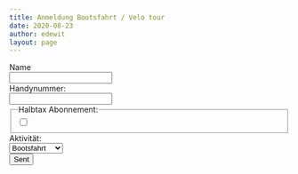 ```yaml
---
title: Anmeldung Bootsfahrt / Velo tour
date: 2020-08-23
author: edewit
layout: page
---
```


<form action="https://formspree.io/xzbjvqdy" method="POST">
  <div>
    <label>
      Name
    </label>
    <div>
      <input type="text" name="name">
    </div>
  </div>
  <div>
    <label>
      Handynummer:
    </label>
    <div>
      <input type="text" name="handynummer">
    </div>
  </div>
  <div>
    <fieldset>
      <legend>
        Halbtax Abonnement:
      </legend>
      <div>
        <input type="checkbox" name="halbtax" value="ja">
      </div>
    </fieldset>
  </div>
   <div>
    <label>
    	Aktivität:
    </label>
    <div>
    <select name="aktivitaet">
      <option>Bootsfahrt</option>
      <option>Velotour</option>
      <option>Chef du Feu</option>
    </select>
    </div>
  </div>
  <div>
		<div>
  		<input type="submit" value="Sent">
    </div>
	</div>
</form>